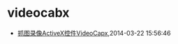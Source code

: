 # videocabx
* [抓图录像ActiveX控件VideoCapx](/2014/2014-03-22-activex-videocapx-video-capture),2014-03-22 15:56:46
